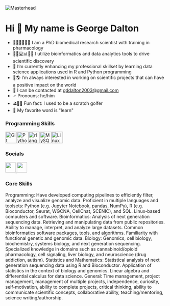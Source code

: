 ![Masterhead](https://github.com/gddalton2003/demo_rep/blob/main/1594x396_2.png?raw=true)

Hi 👋 My name is George Dalton
==============================

- 🔬💊💉🥼🧪🧫 I am a PhD biomedical research scientist with training in pharmacology
- 👀🧬💻📊💡🔎 I utilize bioinformatics and data analytics tools to drive scientific discovery
- 🌱 I’m currently enhancing my professional skillset by learning data science applications used in R and Python programming
- 💞️🌎 I’m always interested in working on scientific projects that can have a positive impact on the world
- 📩 I can be contacted at gddalton2003@gmail.com
- ♂️ Pronouns: he/him
- ⛳️🏌🏼 Fun fact: I used to be a scratch golfer
- 🧠 My favorite word is "learn"
  
### Programming Skills


<p align="left">
<a href="https://git-scm.com/" target="_blank" rel="noreferrer"><img src="https://raw.githubusercontent.com/danielcranney/readme-generator/main/public/icons/skills/git-colored.svg" width="36" height="36" alt="Git" /></a><a href="https://www.python.org/" target="_blank" rel="noreferrer"><img src="https://raw.githubusercontent.com/danielcranney/readme-generator/main/public/icons/skills/python-colored.svg" width="36" height="36" alt="Python" /></a><a href="https://www.r-project.org/" target="_blank" rel="noreferrer"><img src="https://raw.githubusercontent.com/danielcranney/readme-generator/main/public/icons/skills/rlang-colored.svg" width="36" height="36" alt="rlang" /></a><a href="https://www.mysql.com/" target="_blank" rel="noreferrer"><img src="https://raw.githubusercontent.com/danielcranney/readme-generator/main/public/icons/skills/mysql-colored.svg" width="36" height="36" alt="MySQL" /></a><a href="https://www.linux.org" target="_blank" rel="noreferrer"><img src="https://raw.githubusercontent.com/danielcranney/readme-generator/main/public/icons/skills/linux-colored.svg" width="36" height="36" alt="Linux" /></a>
</p>
<!---
gddalton2003/gddalton2003 is a ✨ special ✨ repository because its `README.md` (this file) appears on your GitHub profile.
You can click the Preview link to take a look at your changes.
--->

### Socials

<p align="left"> <a href="https://www.github.com/gddalton2003" target="_blank" rel="noreferrer"> <picture> <source media="(prefers-color-scheme: dark)" srcset="https://raw.githubusercontent.com/danielcranney/readme-generator/main/public/icons/socials/github-dark.svg" /> <source media="(prefers-color-scheme: light)" srcset="https://raw.githubusercontent.com/danielcranney/readme-generator/main/public/icons/socials/github.svg" /> <img src="https://raw.githubusercontent.com/danielcranney/readme-generator/main/public/icons/socials/github.svg" width="32" height="32" /> </picture> </a> <a href="https://www.linkedin.com/in/georgedaltonphd" target="_blank" rel="noreferrer"> <picture> <source media="(prefers-color-scheme: dark)" srcset="https://raw.githubusercontent.com/danielcranney/readme-generator/main/public/icons/socials/linkedin-dark.svg" /> <source media="(prefers-color-scheme: light)" srcset="https://raw.githubusercontent.com/danielcranney/readme-generator/main/public/icons/socials/linkedin.svg" /> <img src="https://raw.githubusercontent.com/danielcranney/readme-generator/main/public/icons/socials/linkedin.svg" width="32" height="32" /> </picture> </a></p>

### Core Skills

Programming: Have developed computing pipelines to efficiently filter, analyze and visualize genomic data. Proficient in multiple languages and toolsets: Python (e.g. Jupyter Notebook, pandas, NumPy), R (e.g. Bioconductor, Seurat, WGCNA, CellChat, SCENIC), and SQL. Linux-based computers and software.
Bioinformatics: Analysis of next generation sequencing data. Retrieving and manipulating data from public repositories. Ability to manage, interpret, and analyze large datasets. Common bioinformatics software packages, tools, and algorithms. Familiarity with functional genetic and genomic data.
Biology: Genomics, cell biology, biochemistry, systems biology, and next generation sequencing. Specialized knowledge in domains such as cannabinoid/opioid pharmacology, cell signaling, liver biology, and neuroscience (drug addiction, autism). 
Statistics and Mathematics: Statistical analysis of next generation sequencing data using R and Bioconductor. Application of statistics in the context of biology and genomics. Linear algebra and differential calculus for data science. 
General: Time management, project management, management of multiple projects, independence, curiosity, self-motivation, ability to complete projects, critical thinking, ability to communicate scientific concepts, collaborative ability, teaching/mentoring, science writing/authorship.
